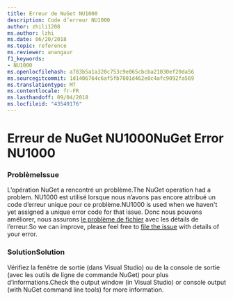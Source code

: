 ```yaml
---
title: Erreur de NuGet NU1000
description: Code d’erreur NU1000
author: zhili1208
ms.author: lzhi
ms.date: 06/20/2018
ms.topic: reference
ms.reviewer: anangaur
f1_keywords:
- NU1000
ms.openlocfilehash: a783b5a1a320c753c9e065cbcba21030ef20da56
ms.sourcegitcommit: 1d1406764c6af5fb7801d462e0c4afc9092fa569
ms.translationtype: MT
ms.contentlocale: fr-FR
ms.lasthandoff: 09/04/2018
ms.locfileid: "43549176"
---
```

# <a name="nuget-error-nu1000"></a><span data-ttu-id="34ca5-103">Erreur de NuGet NU1000</span><span class="sxs-lookup"><span data-stu-id="34ca5-103">NuGet Error NU1000</span></span>

### <a name="issue"></a><span data-ttu-id="34ca5-104">Problème</span><span class="sxs-lookup"><span data-stu-id="34ca5-104">Issue</span></span>
<span data-ttu-id="34ca5-105">L’opération NuGet a rencontré un problème.</span><span class="sxs-lookup"><span data-stu-id="34ca5-105">The NuGet operation had a problem.</span></span> <span data-ttu-id="34ca5-106">NU1000 est utilisé lorsque nous n’avons pas encore attribué un code d’erreur unique pour ce problème.</span><span class="sxs-lookup"><span data-stu-id="34ca5-106">NU1000 is used when we haven't yet assigned a unique error code for that issue.</span></span> <span data-ttu-id="34ca5-107">Donc nous pouvons améliorer, nous assurons [le problème de fichier](https://github.com/nuget/home/issues) avec les détails de l’erreur.</span><span class="sxs-lookup"><span data-stu-id="34ca5-107">So we can improve, please feel free to [file the issue](https://github.com/nuget/home/issues) with details of your error.</span></span>

### <a name="solution"></a><span data-ttu-id="34ca5-108">Solution</span><span class="sxs-lookup"><span data-stu-id="34ca5-108">Solution</span></span>
<span data-ttu-id="34ca5-109">Vérifiez la fenêtre de sortie (dans Visual Studio) ou de la console de sortie (avec les outils de ligne de commande NuGet) pour plus d’informations.</span><span class="sxs-lookup"><span data-stu-id="34ca5-109">Check the output window (in Visual Studio) or console output (with NuGet command line tools) for more information.</span></span>
